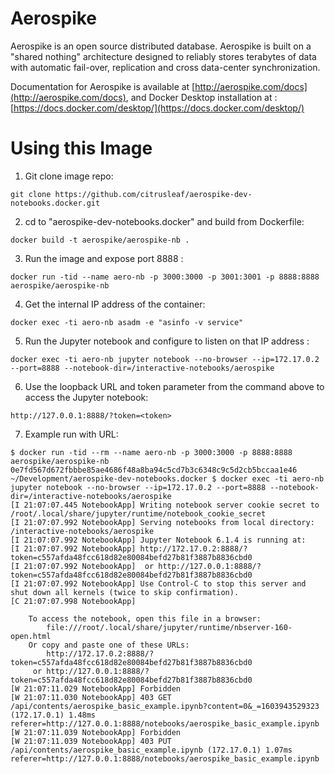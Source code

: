 # Aerospike 

Aerospike is an open source distributed database. Aerospike is built on a 
"shared nothing" architecture designed to reliably stores terabytes of data 
with automatic fail-over, replication and cross data-center synchronization.

Documentation for Aerospike is available at [http://aerospike.com/docs](http://aerospike.com/docs),
and Docker Desktop installation at : [https://docs.docker.com/desktop/](https://docs.docker.com/desktop/)

# Using this Image

1) Git clone image repo:

```
git clone https://github.com/citrusleaf/aerospike-dev-notebooks.docker.git
```

2) cd to "aerospike-dev-notebooks.docker" and build from Dockerfile:

```
docker build -t aerospike/aerospike-nb .
```

3) Run the image and expose port 8888 :

```
docker run -tid --name aero-nb -p 3000:3000 -p 3001:3001 -p 8888:8888 aerospike/aerospike-nb
```


4) Get the internal IP address of the container:

```
docker exec -ti aero-nb asadm -e "asinfo -v service"
```

5) Run the Jupyter notebook and configure to listen on that IP address :

```
docker exec -ti aero-nb jupyter notebook --no-browser --ip=172.17.0.2 --port=8888 --notebook-dir=/interactive-notebooks/aerospike
```

6) Use the loopback URL and token parameter from the command above to access the Jupyter notebook:

```
http://127.0.0.1:8888/?token=<token>
```

7) Example run with URL:

```
$ docker run -tid --rm --name aero-nb -p 3000:3000 -p 8888:8888 aerospike/aerospike-nb
0e7fd567d672fbbbe85ae4686f48a8ba94c5cd7b3c6348c9c5d2cb5bccaa1e46
~/Development/aerospike-dev-notebooks.docker $ docker exec -ti aero-nb jupyter notebook --no-browser --ip=172.17.0.2 --port=8888 --notebook-dir=/interactive-notebooks/aerospike
[I 21:07:07.445 NotebookApp] Writing notebook server cookie secret to /root/.local/share/jupyter/runtime/notebook_cookie_secret
[I 21:07:07.992 NotebookApp] Serving notebooks from local directory: /interactive-notebooks/aerospike
[I 21:07:07.992 NotebookApp] Jupyter Notebook 6.1.4 is running at:
[I 21:07:07.992 NotebookApp] http://172.17.0.2:8888/?token=c557afda48fcc618d82e80084befd27b81f3887b8836cbd0
[I 21:07:07.992 NotebookApp]  or http://127.0.0.1:8888/?token=c557afda48fcc618d82e80084befd27b81f3887b8836cbd0
[I 21:07:07.992 NotebookApp] Use Control-C to stop this server and shut down all kernels (twice to skip confirmation).
[C 21:07:07.998 NotebookApp] 
    
    To access the notebook, open this file in a browser:
        file:///root/.local/share/jupyter/runtime/nbserver-160-open.html
    Or copy and paste one of these URLs:
        http://172.17.0.2:8888/?token=c557afda48fcc618d82e80084befd27b81f3887b8836cbd0
     or http://127.0.0.1:8888/?token=c557afda48fcc618d82e80084befd27b81f3887b8836cbd0
[W 21:07:11.029 NotebookApp] Forbidden
[W 21:07:11.030 NotebookApp] 403 GET /api/contents/aerospike_basic_example.ipynb?content=0&_=1603943529323 (172.17.0.1) 1.48ms referer=http://127.0.0.1:8888/notebooks/aerospike_basic_example.ipynb
[W 21:07:11.039 NotebookApp] Forbidden
[W 21:07:11.039 NotebookApp] 403 PUT /api/contents/aerospike_basic_example.ipynb (172.17.0.1) 1.07ms referer=http://127.0.0.1:8888/notebooks/aerospike_basic_example.ipynb

```



